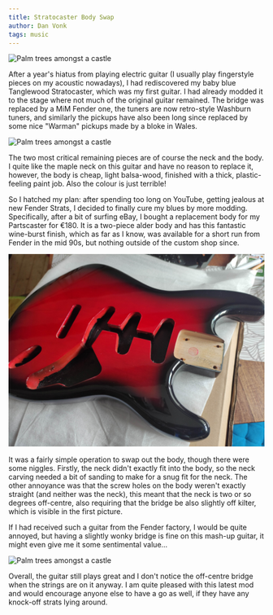 ```yaml
---
title: Stratocaster Body Swap
author: Dan Vonk
tags: music
---
```


![Palm trees amongst a castle](/images/guitar/IMG_20240911_184740.jpg "The new
body.")

After a year's hiatus from playing electric guitar (I usually play fingerstyle
pieces on my acoustic nowadays), I had rediscovered my baby blue Tanglewood
Stratocaster, which was my first guitar. I had already modded it to the stage
where not much of the original guitar remained. The bridge was replaced by a MiM
Fender one, the tuners are now retro-style Washburn tuners, and similarly the pickups have
also been long since replaced by some nice "Warman" pickups made by a bloke in Wales.

![Palm trees amongst a castle](/images/guitar/IMG_20240911_152040.jpg "The old
Tanglewood guitar in baby blue.")

The two most critical remaining pieces are of course the neck and the body. I
quite like the maple neck on this guitar and have no reason to replace it,
however, the body is cheap, light balsa-wood, finished with a thick,
plastic-feeling paint job. Also the colour is just terrible! 

So I hatched my plan: after spending too long on YouTube, getting jealous at new Fender Strats, I decided to finally cure my
blues by more modding. Specifically, after a bit of surfing eBay, I bought a
replacement body for my Partscaster for €180. It is a two-piece alder body and
has this fantastic wine-burst finish, which as far as I know, was available for
a short run from Fender in the mid 90s, but nothing outside of the custom shop since.

![Palm trees amongst a castle](/images/guitar/IMG_20240911_134722.jpg "2-piece Alder body in wine-burst finish.")

It was a fairly simple operation to swap out the body, though there were some
niggles. Firstly, the neck didn't exactly fit into the body, so the neck carving
needed a bit of sanding to make for a snug fit for the neck. The other annoyance
was that the screw holes on the body weren't exactly straight (and neither was
the neck), this meant that the neck is two or so degrees off-centre, also
requiring that the bridge be also slightly off kilter, which is visible in the
first picture.

If I had received such a guitar from the Fender factory, I would be quite
annoyed, but having a slightly wonky bridge is fine on this mash-up guitar, it
might even give me it some sentimental value...

![Palm trees amongst a castle](/images/guitar/IMG_20240911_174213.jpg "Back of
the new wine-burst strat.")

Overall, the guitar still plays great and I don't notice the off-centre bridge
when the strings are on it anyway. I am quite pleased with this latest mod and
would encourage anyone else to have a go as well, if they have any knock-off
strats lying around.
